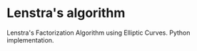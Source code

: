 # Lenstra's algorithm

Lenstra's Factorization Algorithm using Elliptic Curves. Python implementation.
